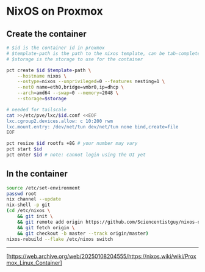 # NixOS on Proxmox

## Create the container
```bash
# $id is the container id in proxmox
# $template-path is the path to the nixos template, can be tab-completed
# $storage is the storage to use for the container

pct create $id $template-path \
    --hostname nixos \
    --ostype=nixos --unprivileged=0 --features nesting=1 \
    --net0 name=eth0,bridge=vmbr0,ip=dhcp \
    --arch=amd64 --swap=0 --memory=2048 \
    --storage=$storage

# needed for tailscale
cat >>/etc/pve/lxc/$id.conf <<EOF 
lxc.cgroup2.devices.allow: c 10:200 rwm
lxc.mount.entry: /dev/net/tun dev/net/tun none bind,create=file
EOF

pct resize $id rootfs +8G # your number may vary
pct start $id
pct enter $id # note: cannot login using the UI yet

```

## In the container
```bash
source /etc/set-environment
passwd root
nix channel --update
nix-shell -p git
(cd /etc/nixos \
    && git init \
    && git remote add origin https://github.com/Sciencentistguy/nixos-on-proxmox.git \
    && git fetch origin \
    && git checkout -b master --track origin/master)
nixos-rebuild --flake /etc/nixos switch
```

---

[https://web.archive.org/web/20250108204555/https://nixos.wiki/wiki/Proxmox_Linux_Container]
